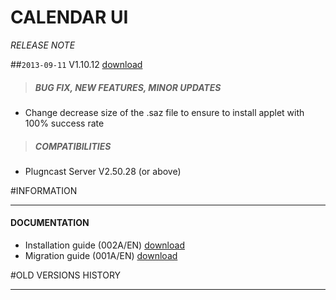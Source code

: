 # CALENDAR UI
*RELEASE NOTE*

##`2013-09-11` V1.10.12 [download](https://github.com/Qeedji/archives/blob/master/downloads/applets/calendar-ui-V1.10.12/calendar-ui-V1.10.12.saz)
>##### **BUG FIX, NEW FEATURES, MINOR UPDATES**
- Change decrease size of the .saz file to ensure to install applet with 100% success rate
>##### **COMPATIBILITIES**
- Plugncast Server V2.50.28 (or above)

#INFORMATION
***********************************************************************
#### **DOCUMENTATION**
- Installation guide (002A/EN) [download](https://github.com/Qeedji/archives/blob/master/downloads/applets/calendar-ui-V1.10.12/CalendarUI-user-manual-002A_en.pdf)
- Migration guide  (001A/EN) [download](https://github.com/Qeedji/archives/blob/master/downloads/applets/calendar-ui-V1.10.12/calendar-ui-migration-001A_en.pdf)

#OLD VERSIONS HISTORY
*********************************************************************************************************
